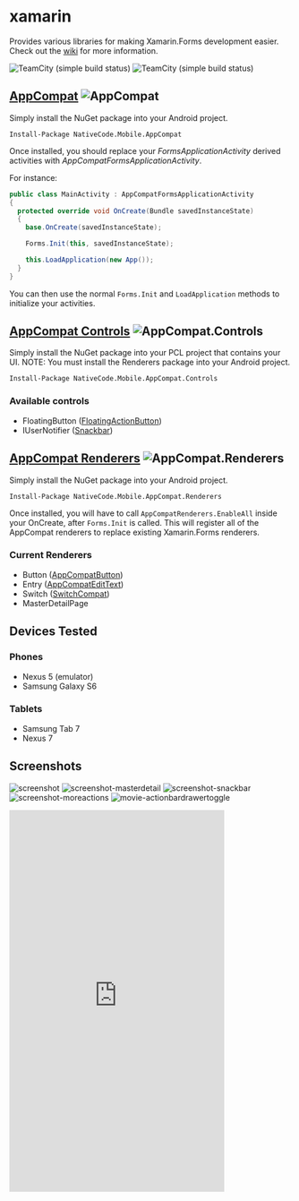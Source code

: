 # xamarin
Provides various libraries for making Xamarin.Forms development easier. Check out the [wiki](https://github.com/mikepham/xamarin/wiki) for more information.

![TeamCity (simple build status)](https://img.shields.io/teamcity/http/nativecode.no-ip.org:90/s/xamarin_release.svg?style=flat-square&label=release) ![TeamCity (simple build status)](https://img.shields.io/teamcity/http/nativecode.no-ip.org:90/s/xamarin_continuous.svg?style=flat-square&label=continuous)

## [AppCompat](https://www.nuget.org/packages/NativeCode.Mobile.AppCompat/) ![AppCompat](https://img.shields.io/nuget/v/NativeCode.Mobile.AppCompat.svg?style=flat-square)
Simply install the NuGet package into your Android project.

`Install-Package NativeCode.Mobile.AppCompat`

Once installed, you should replace your *FormsApplicationActivity* derived activities with *AppCompatFormsApplicationActivity*.

For instance:

```csharp
public class MainActivity : AppCompatFormsApplicationActivity
{
  protected override void OnCreate(Bundle savedInstanceState)
  {
    base.OnCreate(savedInstanceState);

    Forms.Init(this, savedInstanceState);

    this.LoadApplication(new App());
  }
}
```

You can then use the normal `Forms.Init` and `LoadApplication` methods to initialize your activities.

## [AppCompat Controls](https://www.nuget.org/packages/NativeCode.Mobile.AppCompat.Controls/) ![AppCompat.Controls](https://img.shields.io/nuget/v/NativeCode.Mobile.AppCompat.Controls.svg?style=flat-square)
Simply install the NuGet package into your PCL project that contains your UI.
NOTE: You must install the Renderers package into your Android project.

`Install-Package NativeCode.Mobile.AppCompat.Controls`

### Available controls
- FloatingButton ([FloatingActionButton](https://developer.android.com/reference/android/support/design/widget/FloatingActionButton.html))
- IUserNotifier ([Snackbar](https://developer.android.com/reference/android/support/design/widget/Snackbar.html))

## [AppCompat Renderers](https://www.nuget.org/packages/NativeCode.Mobile.AppCompat.Renderers/) ![AppCompat.Renderers](https://img.shields.io/nuget/v/NativeCode.Mobile.AppCompat.Renderers.svg?style=flat-square)
Simply install the NuGet package into your Android project.

`Install-Package NativeCode.Mobile.AppCompat.Renderers`

Once installed, you will have to call `AppCompatRenderers.EnableAll` inside your OnCreate, after `Forms.Init` is called. This will register all of the AppCompat renderers to replace existing Xamarin.Forms renderers.

### Current Renderers
- Button ([AppCompatButton](http://developer.android.com/reference/android/support/v7/widget/AppCompatButton.html))
- Entry ([AppCompatEditText](http://developer.android.com/reference/android/support/v7/widget/AppCompatEditText.html))
- Switch ([SwitchCompat](http://developer.android.com/reference/android/support/v7/widget/SwitchCompat.html))
- MasterDetailPage

## Devices Tested

### Phones
- Nexus 5 (emulator)
- Samsung Galaxy S6

### Tablets
- Samsung Tab 7
- Nexus 7

## Screenshots

![screenshot](screenshots/screenshot.png)
![screenshot-masterdetail](screenshots/screenshot-masterdetail.png)
![screenshot-snackbar](screenshots/screenshot-snackbar.png)
![screenshot-moreactions](screenshots/screenshot-moreactions.png)
![movie-actionbardrawertoggle](screenshots/movie-actionbardrawertoggle.gif)

<iframe class="tscplayer_inline embeddedObject" name="tsc_player" scrolling="no" frameborder="0" type="text/html" style="overflow:hidden;" src="http://www.screencast.com/users/reginfo7665/folders/Snagit/media/a5926a88-0862-4046-be88-a664132c06e7/embed" height="682" width="384" webkitallowfullscreen mozallowfullscreen allowfullscreen></iframe>
